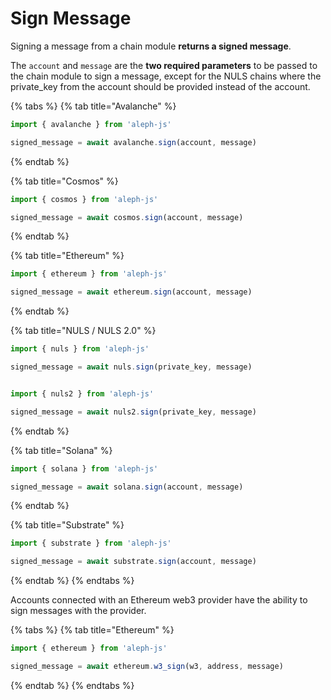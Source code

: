 # Sign Message

Signing a message from a chain module **returns a signed message**.

The `account` and `message` are the **two required parameters** to be passed to the chain module to sign a message, except for the NULS chains where the private\_key from the account should be provided instead of the account.&#x20;

{% tabs %}
{% tab title="Avalanche" %}
```javascript
import { avalanche } from 'aleph-js'

signed_message = await avalanche.sign(account, message)
```
{% endtab %}

{% tab title="Cosmos" %}
```javascript
import { cosmos } from 'aleph-js'

signed_message = await cosmos.sign(account, message)
```
{% endtab %}

{% tab title="Ethereum" %}
```javascript
import { ethereum } from 'aleph-js'

signed_message = await ethereum.sign(account, message)
```
{% endtab %}

{% tab title="NULS / NULS 2.0" %}
```javascript
import { nuls } from 'aleph-js'

signed_message = await nuls.sign(private_key, message)


import { nuls2 } from 'aleph-js'

signed_message = await nuls2.sign(private_key, message)
```
{% endtab %}

{% tab title="Solana" %}
```javascript
import { solana } from 'aleph-js'

signed_message = await solana.sign(account, message)
```
{% endtab %}

{% tab title="Substrate" %}
```javascript
import { substrate } from 'aleph-js'

signed_message = await substrate.sign(account, message)
```
{% endtab %}
{% endtabs %}



Accounts connected with an Ethereum web3 provider have the ability to sign messages with the provider.

{% tabs %}
{% tab title="Ethereum" %}
```javascript
import { ethereum } from 'aleph-js'

signed_message = await ethereum.w3_sign(w3, address, message)
```
{% endtab %}
{% endtabs %}

